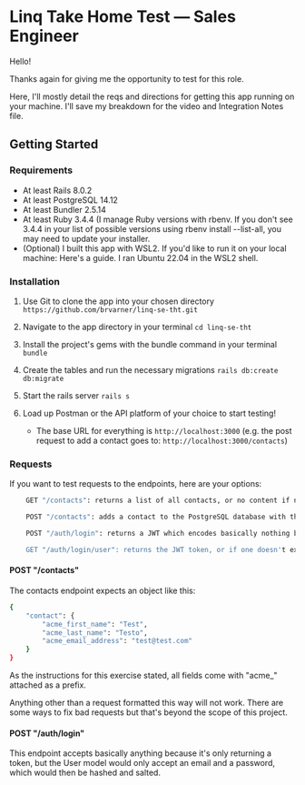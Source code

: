 # Linq Take Home Test — Sales Engineer
Hello!

Thanks again for giving me the opportunity to test for this role.

Here, I'll mostly detail the reqs and directions for getting this app running on your machine. I'll save my breakdown for the video and Integration Notes file. 

## Getting Started

### Requirements
- At least Rails 8.0.2 
- At least PostgreSQL 14.12
- At least Bundler 2.5.14
- At least Ruby 3.4.4 (I manage Ruby versions with rbenv. If you don't see 3.4.4 in your list of possible versions using rbenv install --list-all, you may need to update your installer.
- (Optional) I built this app with WSL2. If you'd like to run it on your local machine: Here's a guide. I ran Ubuntu 22.04 in the WSL2 shell.

### Installation
1. Use Git to clone the app into your chosen directory
`https://github.com/brvarner/linq-se-tht.git`

2. Navigate to the app directory in your terminal 
`cd linq-se-tht`

3. Install the project's gems with the bundle command in your terminal
`bundle`

4. Create the tables and run the necessary migrations
`rails db:create db:migrate`

5. Start the rails server 
`rails s`

6. Load up Postman or the API platform of your choice to start testing!
    - The base URL for everything is `http://localhost:3000` (e.g. the post request to add a contact goes to: `http://localhost:3000/contacts`)

### Requests
If you want to test requests to the endpoints, here are your options:

```bash
    GET "/contacts": returns a list of all contacts, or no content if no contacts currently exist

    POST "/contacts": adds a contact to the PostgreSQL database with three fields I assumed we needed: first_name, last_name, and email_address

    POST "/auth/login": returns a JWT which encodes basically nothing but a random string. Real JWT auth would be beyond the scope of this project. It saves a JWT token in the user's session so that it persists between calls

    GET "/auth/login/user": returns the JWT token, or if one doesn't exist, creates the same persistent token they would've gotten with the post action
```

#### POST "/contacts"
The contacts endpoint expects an object like this:

```bash
{ 
    "contact": {
        "acme_first_name": "Test",
        "acme_last_name": "Testo",
        "acme_email_address": "test@test.com"
    }
}
```

As the instructions for this exercise stated, all fields come with "acme_" attached as a prefix.

Anything other than a request formatted this way will not work. There are some ways to fix bad requests but that's beyond the scope of this project.

#### POST "/auth/login"
This endpoint accepts basically anything because it's only returning a token, but the User model would only accept an email and a password, which would then be hashed and salted.
